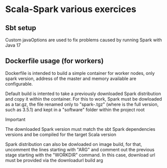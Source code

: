 # Scala-Spark various exercices

## Sbt setup
Custom javaOptions are used to fix problems caused by running Spark with Java 17

## Dockerfile usage (for workers)
Dockerfile is intended to build a simple container for worker nodes, only spark version, address of the master 
and memory available are configurable.

Default build is intented to take a previously downloaded Spark distribution and copy it within the container. 
For this to work, Spark must be dowloaded as a tar.gz, the file renamed only to "spark-<spark-verion-numer>.tgz" 
(where <spark-version-number> is the full version, such as 3.5.1) and kept in a "software" folder within the 
project root

> [!IMPORTANT]
The downloaded Spark version must match the sbt Spark dependencies versions and be compiled for the target Scala
version

Spark distribution can also be dowloaded on image build, for that, uncomment the lines starting with "ARG" and 
comment out the previous stage starting with the "WORKDIR" command. In this case, download url must be provided
via the downloadurl build arg
